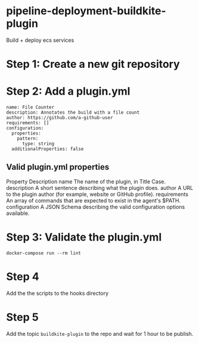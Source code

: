 # pipeline-deployment-buildkite-plugin
Build + deploy ecs services

# Step 1: Create a new git repository
# Step 2: Add a plugin.yml
```
name: File Counter
description: Annotates the build with a file count
author: https://github.com/a-github-user
requirements: []
configuration:
  properties:
    pattern:
      type: string
  additionalProperties: false
```
## Valid plugin.yml properties
Property	Description
name	The name of the plugin, in Title Case.
description	A short sentence describing what the plugin does.
author	A URL to the plugin author (for example, website or GitHub profile).
requirements	An array of commands that are expected to exist in the agent's $PATH.
configuration	A JSON Schema describing the valid configuration options available.
# Step 3: Validate the plugin.yml
`docker-compose run --rm lint`

# Step 4 
Add the the scripts to the hooks directory

# Step 5
Add the topic `buildkite-plugin` to the repo and wait for 1 hour to be publish.
